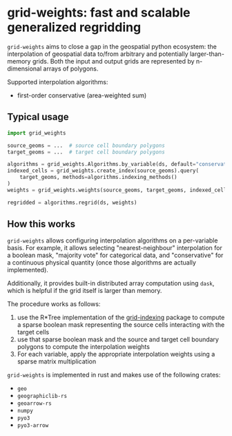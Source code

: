 # grid-weights: fast and scalable generalized regridding

`grid-weights` aims to close a gap in the geospatial python ecosystem: the interpolation of geospatial data to/from arbitrary and potentially larger-than-memory grids. Both the input and output grids are represented by n-dimensional arrays of polygons.

Supported interpolation algorithms:

- first-order conservative (area-weighted sum)

## Typical usage

```python
import grid_weights

source_geoms = ...  # source cell boundary polygons
target_geoms = ...  # target cell boundary polygons

algorithms = grid_weights.Algorithms.by_variable(ds, default="conservative")
indexed_cells = grid_weights.create_index(source_geoms).query(
    target_geoms, methods=algorithms.indexing_methods()
)
weights = grid_weights.weights(source_geoms, target_geoms, indexed_cells)

regridded = algorithms.regrid(ds, weights)
```

## How this works

`grid-weights` allows configuring interpolation algorithms on a per-variable basis. For example, it allows selecting "nearest-neighbour" interpolation for a boolean mask, "majority vote" for categorical data, and "conservative" for a continuous physical quantity (once those algorithms are actually implemented).

Additionally, it provides built-in distributed array computation using `dask`, which is helpful if the grid itself is larger than memory.

The procedure works as follows:

1. use the R\*Tree implementation of the [grid-indexing](https://github.com/keewis/grid-indexing) package to compute a sparse boolean mask representing the source cells interacting with the target cells
2. use that sparse boolean mask and the source and target cell boundary polygons to compute the interpolation weights
3. For each variable, apply the appropriate interpolation weights using a sparse matrix multiplication

`grid-weights` is implemented in rust and makes use of the following crates:

- `geo`
- `geographiclib-rs`
- `geoarrow-rs`
- `numpy`
- `pyo3`
- `pyo3-arrow`
